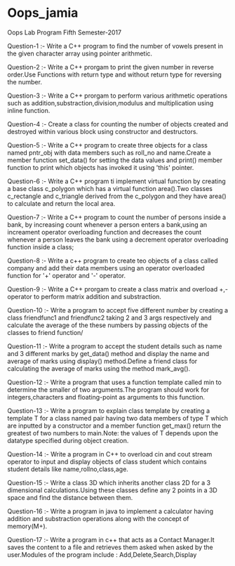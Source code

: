 # Oops_jamia
Oops Lab Program Fifth Semester-2017

Question-1 :- Write a C++ program to find the number of vowels present in the given character array using pointer arithmetic.

Question-2 :- Write a C++ prorgam to print the given number in reverse order.Use Functions with return type and without return type for reversing the number.

Question-3 :- Write a C++ prorgam to perform various arithmetic operations such as addition,substraction,division,modulus and multiplication using inline function.

Question-4 :- Create a class for counting the number of objects created and destroyed within various block using constructor and destructors.

Question-5 :- Write a C++ program to create three objects for a class named pntr_obj with data members such as roll_no and name.Create a member function set_data() for setting the data values and print() member function to print which objects has invoked it using 'this' pointer.

Question-6 :- Write a C++ program ti implement virtual function by creating a base class c_polygon which has a virtual function area().Two classes c_rectangle and c_triangle derived from the c_polygon and they have area() to calculate and return the local area.

Question-7 :- Write a C++ program to count the number of persons inside a bank, by increasing count whenever a person enters a bank,using an increament operator overloading function and decreases the count whenever a person leaves the bank using a decrement operator overloading function inside a class;

Question-8 :- Write a c++ program to create teo objects of a class called company and add their data members using an operator overloaded function for '+' operator and '-' operator.

Question-9 :- Write a C++ prorgam to create a class matrix and overload +,- operator to perform matrix addition and substraction.

Question-10 :- Write a program to accept five different number by creating a class friendfunc1 and friendfunc2 taking 2 and 3 args respectively and calculate the average of the these numbers by passing objects of the classes to friend function/

Question-11 :- Write a program to accept the student details such as name and 3 different marks by get_data() method and display the name and average of marks using display() method.Define a friend class for calculating the average of marks using the method mark_avg().

Question-12 :- Write a program that uses a function template called min to determine the smaller of two arguments.The program should work for integers,characters and floating-point as arguments to this function.

Question-13 :- Write a program to explain class template by creating a template T for a class named pair having two data members of type T which are inputted by a constructor and a member function get_max() return the greatest of two numbers to main.Note: the values of T depends upon the datatype specified during object creation.

Question-14 :- Write a program in C++ to overload cin and cout stream operator to input and display objects of class student which contains student details like name,rollno,class,age.

Question-15 :- Write a class 3D which inherits another class 2D for a 3 dimensional calculations.Using these classes define any 2 points in a 3D space and find the distance between them.

Question-16 :- Write a program in java to implement a calculator having addition and substraction operations along with the concept of memory(M+).

Question-17 :- Write a program in c++ that acts as a Contact Manager.It saves the content to a file and retrieves them asked when asked by the user.Modules of the program include : Add,Delete,Search,Display
